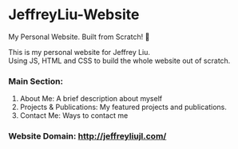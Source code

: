 # JeffreyLiu-Website
My Personal Website. Built from Scratch! 📑

This is my personal website for Jeffrey Liu.  
Using JS, HTML and CSS to build the whole website out of scratch.

### Main Section:
1. About Me: A brief description about myself
2. Projects & Publications: My featured projects and publications.
3. Contact Me: Ways to contact me

### Website Domain: http://jeffreyliujl.com/
